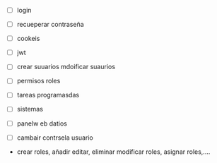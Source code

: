 - [ ] login
- [ ] recueperar contraseña
- [ ] cookeis
- [ ] jwt
- [ ] crear suuarios mdoificar suaurios
- [ ] permisos roles
- [ ] tareas programasdas
- [ ] sistemas
- [ ] panelw eb datios
- [ ] cambair contrsela usuario 


- crear roles, añadir editar, eliminar modificar roles, asignar roles,....
